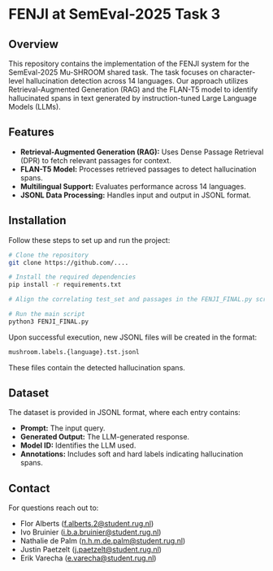 # FENJI at SemEval-2025 Task 3

## Overview
This repository contains the implementation of the FENJI system for the SemEval-2025 Mu-SHROOM shared task. The task focuses on character-level hallucination detection across 14 languages. Our approach utilizes Retrieval-Augmented Generation (RAG) and the FLAN-T5 model to identify hallucinated spans in text generated by instruction-tuned Large Language Models (LLMs).

## Features
- **Retrieval-Augmented Generation (RAG):** Uses Dense Passage Retrieval (DPR) to fetch relevant passages for context.
- **FLAN-T5 Model:** Processes retrieved passages to detect hallucination spans.
- **Multilingual Support:** Evaluates performance across 14 languages.
- **JSONL Data Processing:** Handles input and output in JSONL format.

## Installation
Follow these steps to set up and run the project:

```sh
# Clone the repository
git clone https://github.com/....

# Install the required dependencies
pip install -r requirements.txt

# Align the correlating test_set and passages in the FENJI_FINAL.py script

# Run the main script
python3 FENJI_FINAL.py
```

Upon successful execution, new JSONL files will be created in the format:
```sh
mushroom.labels.{language}.tst.jsonl
```
These files contain the detected hallucination spans.

## Dataset
The dataset is provided in JSONL format, where each entry contains:
- **Prompt:** The input query.
- **Generated Output:** The LLM-generated response.
- **Model ID:** Identifies the LLM used.
- **Annotations:** Includes soft and hard labels indicating hallucination spans.

## Contact
For questions reach out to:
- Flor Alberts ([f.alberts.2@student.rug.nl](mailto:f.alberts.2@student.rug.nl))
- Ivo Bruinier ([i.b.a.bruinier@student.rug.nl](mailto:i.b.a.bruinier@student.rug.nl))
- Nathalie de Palm ([n.h.m.de.palm@student.rug.nl](mailto:n.h.m.de.palm@student.rug.nl))
- Justin Paetzelt ([j.paetzelt@student.rug.nl](mailto:j.paetzelt@student.rug.nl))
- Erik Varecha ([e.varecha@student.rug.nl](mailto:e.varecha@student.rug.nl))

